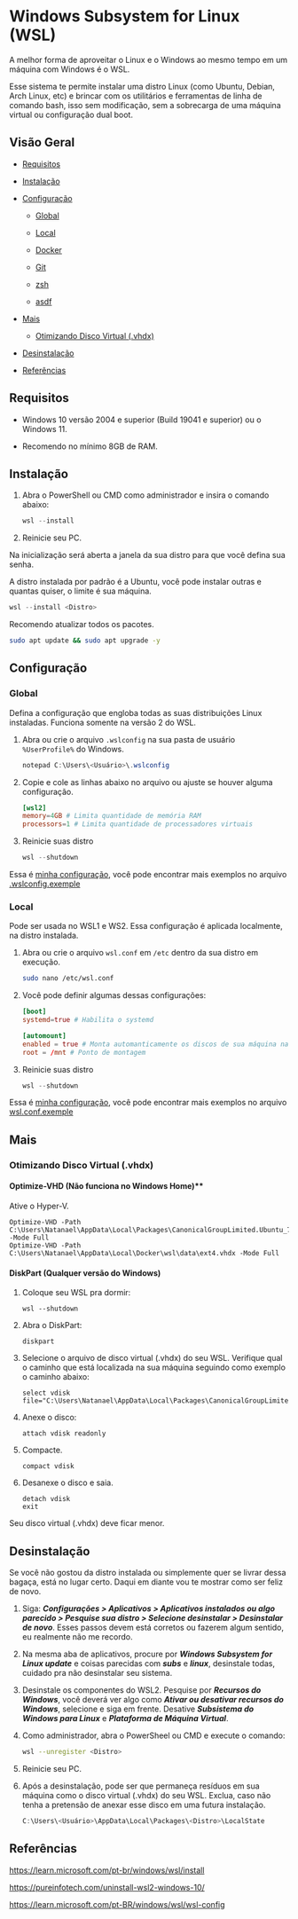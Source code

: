 # Windows Subsystem for Linux (WSL)

A melhor forma de aproveitar o Linux e o Windows ao mesmo tempo em um máquina com Windows é o WSL.

Esse sistema te permite instalar uma distro Linux (como Ubuntu, Debian, Arch Linux, etc) e brincar com os utilitários e ferramentas de linha de comando bash, isso sem modificação, sem a sobrecarga de uma máquina virtual ou configuração dual boot.

## Visão Geral

- [Requisitos](#requisitos)

- [Instalação](#instalação)

- [Configuração](#configuração)

  - [Global](#global)

  - [Local](#local)

  - [Docker](/docker.md)

  - [Git](/git.md)

  - [zsh](/zhs.md)

  - [asdf](/asdf.md)

- [Mais](#mais)

  - [Otimizando Disco Virtual (.vhdx)](#otimizando-disco-virtual-vhdx)

- [Desinstalação](#desinstalação)

- [Referências](#referências)

## Requisitos

- Windows 10 versão 2004 e superior (Build 19041 e superior) ou o Windows 11.

- Recomendo no mínimo 8GB de RAM.

## Instalação

1. Abra o PowerShell ou CMD como administrador e insira o comando abaixo:

    ```powershell
    wsl --install
    ```

2. Reinicie seu PC.

Na inicialização será aberta a janela da sua distro para que você defina sua senha.

A distro instalada por padrão é a Ubuntu, você pode instalar outras e quantas quiser, o limite é sua máquina.

```powershell
wsl --install <Distro>
```

Recomendo atualizar todos os pacotes.

```sh
sudo apt update && sudo apt upgrade -y
```

## Configuração

### Global

Defina a configuração que engloba todas as suas distribuições Linux instaladas. Funciona somente na versão 2 do WSL.

1. Abra ou crie o arquivo `.wslconfig` na sua pasta de usuário `%UserProfile%` do Windows.

    ```powershell
    notepad C:\Users\<Usuário>\.wslconfig
    ```

2. Copie e cole as linhas abaixo no arquivo ou ajuste se houver alguma configuração.

    ````conf
    [wsl2]
    memory=4GB # Limita quantidade de memória RAM
    processors=1 # Limita quantidade de processadores virtuais
    ````

3. Reinicie suas distro

    ```powershell
    wsl --shutdown
    ```

Essa é [minha configuração](/my-config-files/.wslconfig), você pode encontrar mais exemplos no arquivo [.wslconfig.exemple](/my-config-files/.wslconfig.exemple)

### Local

Pode ser usada no WSL1 e WS2. Essa configuração é aplicada localmente, na distro instalada.

1. Abra ou crie o arquivo `wsl.conf` em `/etc` dentro da sua distro em execução.

    ```sh
    sudo nano /etc/wsl.conf
    ```

2. Você pode definir algumas dessas configurações:

    ```conf
    [boot]
    systemd=true # Habilita o systemd

    [automount]
    enabled = true # Monta automanticamente os discos de sua máquina na distro
    root = /mnt # Ponto de montagem
    ```

3. Reinicie suas distro

    ```powershell
    wsl --shutdown
    ```

Essa é [minha configuração](/my-config-files/wsl.conf), você pode encontrar mais exemplos no arquivo [wsl.conf.exemple](/my-config-files/wsl.conf.exemple)

## Mais

### Otimizando Disco Virtual (.vhdx)

#### Optimize-VHD (Não funciona no Windows Home)**

Ative o Hyper-V.

```shell
Optimize-VHD -Path C:\Users\Natanael\AppData\Local\Packages\CanonicalGroupLimited.Ubuntu_79rhkp1fndgsc\LocalState\ext4.vhdx -Mode Full
Optimize-VHD -Path C:\Users\Natanael\AppData\Local\Docker\wsl\data\ext4.vhdx -Mode Full
```

#### DiskPart (Qualquer versão do Windows)

1. Coloque seu WSL pra dormir:

    ```shell
    wsl --shutdown
    ```

2. Abra o DiskPart:

    ```shell
    diskpart
    ```

3. Selecione o arquivo de disco virtual (.vhdx) do seu WSL. Verifique qual o caminho que está localizada na sua máquina seguindo como exemplo o caminho abaixo:

    ```shell
    select vdisk file="C:\Users\Natanael\AppData\Local\Packages\CanonicalGroupLimited.Ubuntu_79rhkp1fndgsc\LocalState\ext4.vhdx"
    ```

4. Anexe o disco:

    ```shell
    attach vdisk readonly
    ```

5. Compacte.

    ```shell
    compact vdisk
    ```

6. Desanexe o disco e saia.

    ```shell
    detach vdisk
    exit
    ```

Seu disco virtual (.vhdx) deve ficar menor.

## Desinstalação

Se você não gostou da distro instalada ou simplemente quer se livrar dessa bagaça, está no lugar certo. Daqui em diante vou te mostrar como ser feliz de novo.

1. Siga: ***Configurações > Aplicativos > Aplicativos instalados ou algo parecido > Pesquise sua distro > Selecione desinstalar > Desinstalar de novo***. Esses passos devem está corretos ou fazerem algum sentido, eu realmente não me recordo.

2. Na mesma aba de aplicativos, procure por ***Windows Subsystem for Linux update*** e coisas parecidas com ***subs*** e ***linux***, desinstale todas, cuidado pra não desinstalar seu sistema.

3. Desinstale os componentes do WSL2. Pesquise por ***Recursos do Windows***, você deverá ver algo como ***Ativar ou desativar recursos do Windows***, selecione e siga em frente. Desative ***Subsistema do Windows para Linux*** e ***Plataforma de Máquina Virtual***.

4. Como administrador, abra o PowerSheel ou CMD e execute o comando:

    ```sh
    wsl --unregister <Distro>
    ```

5. Reinicie seu PC.

6. Após a desinstalação, pode ser que permaneça resíduos em sua máquina como o disco virtual (.vhdx) do seu WSL. Exclua, caso não tenha a pretensão de anexar esse disco em uma futura instalação.

    ```powershell
    C:\Users\<Usuário>\AppData\Local\Packages\<Distro>\LocalState
    ```

## Referências

<https://learn.microsoft.com/pt-br/windows/wsl/install>

<https://pureinfotech.com/uninstall-wsl2-windows-10/>

<https://learn.microsoft.com/pt-BR/windows/wsl/wsl-config>
